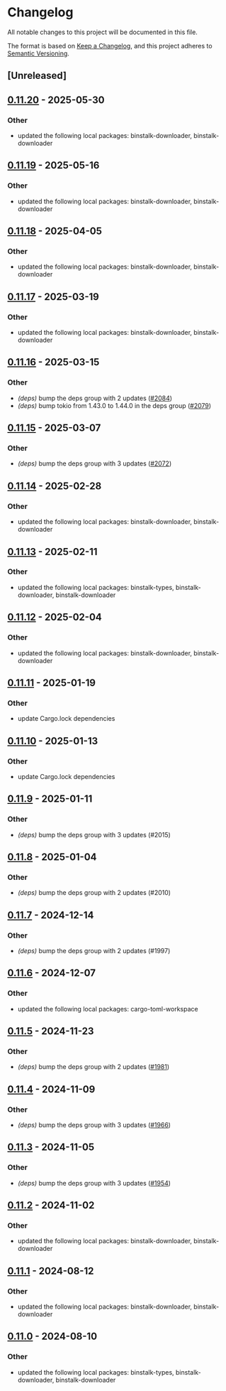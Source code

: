 # Changelog
All notable changes to this project will be documented in this file.

The format is based on [Keep a Changelog](https://keepachangelog.com/en/1.0.0/),
and this project adheres to [Semantic Versioning](https://semver.org/spec/v2.0.0.html).

## [Unreleased]

## [0.11.20](https://github.com/cargo-bins/cargo-binstall/compare/binstalk-registry-v0.11.19...binstalk-registry-v0.11.20) - 2025-05-30

### Other

- updated the following local packages: binstalk-downloader, binstalk-downloader

## [0.11.19](https://github.com/cargo-bins/cargo-binstall/compare/binstalk-registry-v0.11.18...binstalk-registry-v0.11.19) - 2025-05-16

### Other

- updated the following local packages: binstalk-downloader, binstalk-downloader

## [0.11.18](https://github.com/cargo-bins/cargo-binstall/compare/binstalk-registry-v0.11.17...binstalk-registry-v0.11.18) - 2025-04-05

### Other

- updated the following local packages: binstalk-downloader, binstalk-downloader

## [0.11.17](https://github.com/cargo-bins/cargo-binstall/compare/binstalk-registry-v0.11.16...binstalk-registry-v0.11.17) - 2025-03-19

### Other

- updated the following local packages: binstalk-downloader, binstalk-downloader

## [0.11.16](https://github.com/cargo-bins/cargo-binstall/compare/binstalk-registry-v0.11.15...binstalk-registry-v0.11.16) - 2025-03-15

### Other

- *(deps)* bump the deps group with 2 updates ([#2084](https://github.com/cargo-bins/cargo-binstall/pull/2084))
- *(deps)* bump tokio from 1.43.0 to 1.44.0 in the deps group ([#2079](https://github.com/cargo-bins/cargo-binstall/pull/2079))

## [0.11.15](https://github.com/cargo-bins/cargo-binstall/compare/binstalk-registry-v0.11.14...binstalk-registry-v0.11.15) - 2025-03-07

### Other

- *(deps)* bump the deps group with 3 updates ([#2072](https://github.com/cargo-bins/cargo-binstall/pull/2072))

## [0.11.14](https://github.com/cargo-bins/cargo-binstall/compare/binstalk-registry-v0.11.13...binstalk-registry-v0.11.14) - 2025-02-28

### Other

- updated the following local packages: binstalk-downloader, binstalk-downloader

## [0.11.13](https://github.com/cargo-bins/cargo-binstall/compare/binstalk-registry-v0.11.12...binstalk-registry-v0.11.13) - 2025-02-11

### Other

- updated the following local packages: binstalk-types, binstalk-downloader, binstalk-downloader

## [0.11.12](https://github.com/cargo-bins/cargo-binstall/compare/binstalk-registry-v0.11.11...binstalk-registry-v0.11.12) - 2025-02-04

### Other

- updated the following local packages: binstalk-downloader, binstalk-downloader

## [0.11.11](https://github.com/cargo-bins/cargo-binstall/compare/binstalk-registry-v0.11.10...binstalk-registry-v0.11.11) - 2025-01-19

### Other

- update Cargo.lock dependencies

## [0.11.10](https://github.com/cargo-bins/cargo-binstall/compare/binstalk-registry-v0.11.9...binstalk-registry-v0.11.10) - 2025-01-13

### Other

- update Cargo.lock dependencies

## [0.11.9](https://github.com/cargo-bins/cargo-binstall/compare/binstalk-registry-v0.11.8...binstalk-registry-v0.11.9) - 2025-01-11

### Other

- *(deps)* bump the deps group with 3 updates (#2015)

## [0.11.8](https://github.com/cargo-bins/cargo-binstall/compare/binstalk-registry-v0.11.7...binstalk-registry-v0.11.8) - 2025-01-04

### Other

- *(deps)* bump the deps group with 2 updates (#2010)

## [0.11.7](https://github.com/cargo-bins/cargo-binstall/compare/binstalk-registry-v0.11.6...binstalk-registry-v0.11.7) - 2024-12-14

### Other

- *(deps)* bump the deps group with 2 updates (#1997)

## [0.11.6](https://github.com/cargo-bins/cargo-binstall/compare/binstalk-registry-v0.11.5...binstalk-registry-v0.11.6) - 2024-12-07

### Other

- updated the following local packages: cargo-toml-workspace

## [0.11.5](https://github.com/cargo-bins/cargo-binstall/compare/binstalk-registry-v0.11.4...binstalk-registry-v0.11.5) - 2024-11-23

### Other

- *(deps)* bump the deps group with 2 updates ([#1981](https://github.com/cargo-bins/cargo-binstall/pull/1981))

## [0.11.4](https://github.com/cargo-bins/cargo-binstall/compare/binstalk-registry-v0.11.3...binstalk-registry-v0.11.4) - 2024-11-09

### Other

- *(deps)* bump the deps group with 3 updates ([#1966](https://github.com/cargo-bins/cargo-binstall/pull/1966))

## [0.11.3](https://github.com/cargo-bins/cargo-binstall/compare/binstalk-registry-v0.11.2...binstalk-registry-v0.11.3) - 2024-11-05

### Other

- *(deps)* bump the deps group with 3 updates ([#1954](https://github.com/cargo-bins/cargo-binstall/pull/1954))

## [0.11.2](https://github.com/cargo-bins/cargo-binstall/compare/binstalk-registry-v0.11.1...binstalk-registry-v0.11.2) - 2024-11-02

### Other

- updated the following local packages: binstalk-downloader, binstalk-downloader

## [0.11.1](https://github.com/cargo-bins/cargo-binstall/compare/binstalk-registry-v0.11.0...binstalk-registry-v0.11.1) - 2024-08-12

### Other
- updated the following local packages: binstalk-downloader, binstalk-downloader

## [0.11.0](https://github.com/cargo-bins/cargo-binstall/compare/binstalk-registry-v0.10.0...binstalk-registry-v0.11.0) - 2024-08-10

### Other
- updated the following local packages: binstalk-types, binstalk-downloader, binstalk-downloader
